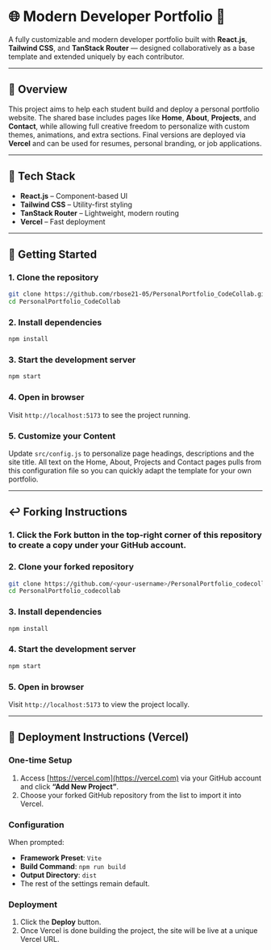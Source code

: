 # 🌐 Modern Developer Portfolio 🚀

A fully customizable and modern developer portfolio built with **React.js**, **Tailwind CSS**, and **TanStack Router** — designed collaboratively as a base template and extended uniquely by each contributor.

---

## 📌 Overview

This project aims to help each student build and deploy a personal portfolio website. The shared base includes pages like **Home**, **About**, **Projects**, and **Contact**, while allowing full creative freedom to personalize with custom themes, animations, and extra sections. Final versions are deployed via **Vercel** and can be used for resumes, personal branding, or job applications.

---

## 🧠 Tech Stack

-   **React.js** – Component-based UI
-   **Tailwind CSS** – Utility-first styling
-   **TanStack Router** – Lightweight, modern routing
-   **Vercel** – Fast deployment

---

## 🌱 Getting Started

### 1. Clone the repository

```bash
git clone https://github.com/rbose21-05/PersonalPortfolio_CodeCollab.git
cd PersonalPortfolio_CodeCollab
```

### 2. Install dependencies

```bash
npm install
```

### 3. Start the development server

```bash
npm start
```

### 4. Open in browser

Visit `http://localhost:5173` to see the project running.

### 5. Customize your Content

Update `src/config.js` to personalize page headings, descriptions and the site title. All text on the Home, About, Projects and Contact pages pulls from this configuration file so you can quickly adapt the template for your own portfolio.

---

## ↩️ Forking Instructions

### 1. Click the **Fork** button in the top-right corner of this repository to create a copy under your GitHub account.

### 2. Clone your forked repository

```bash
git clone https://github.com/<your-username>/PersonalPortfolio_codecollab.git 
cd PersonalPortfolio_codecollab
```

### 3. Install dependencies

```bash
npm install
```

### 4. Start the development server

```bash
npm start
```

### 5. Open in browser

Visit `http://localhost:5173` to view the project locally.

---

## 🚀 Deployment Instructions (Vercel)

### One-time Setup

1. Access [https://vercel.com](https://vercel.com) via your GitHub account and click **“Add New Project”**.
3. Choose your forked GitHub repository from the list to import it into Vercel.

### Configuration

When prompted:

- **Framework Preset**: `Vite`
- **Build Command**: `npm run build`
- **Output Directory**: `dist`
- The rest of the settings remain default.

### Deployment

1. Click the **Deploy** button.
2. Once Vercel is done building the project, the site will be live at a unique Vercel URL.
